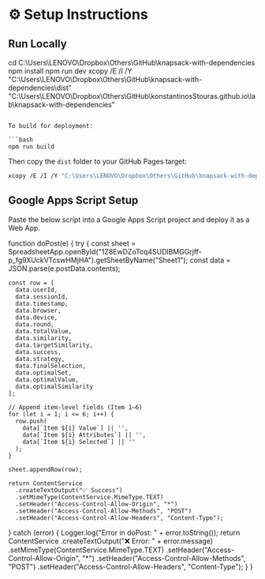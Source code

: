 # ⚙️ Setup Instructions

## Run Locally

cd C:\Users\LENOVO\Dropbox\Others\GitHub\knapsack-with-dependencies
npm install
npm run dev
xcopy /E /I /Y "C:\Users\LENOVO\Dropbox\Others\GitHub\knapsack-with-dependencies\dist" "C:\Users\LENOVO\Dropbox\Others\GitHub\konstantinosStouras.github.io\lab\knapsack-with-dependencies"

```

To build for deployment:

```bash
npm run build
```

Then copy the `dist` folder to your GitHub Pages target:

```bash
xcopy /E /I /Y "C:\Users\LENOVO\Dropbox\Others\GitHub\knapsack-with-dependencies\dist" "C:\Users\LENOVO\Dropbox\Others\GitHub\konstantinosStouras.github.io\lab\knapsack-with-dependencies"
```

## Google Apps Script Setup

Paste the below script into a Google Apps Script project and deploy it as a Web App.

function doPost(e) {
  try {
    const sheet = SpreadsheetApp.openById("1Z8EwDZoTcq4SUDlBMGGrjff-p_fg9XUckVTcswHMjHA").getSheetByName("Sheet1");
    const data = JSON.parse(e.postData.contents);

    const row = [
      data.userId,
      data.sessionId,
      data.timestamp,
      data.browser,
      data.device,
      data.round,
      data.totalValue,
      data.similarity,
      data.targetSimilarity,
      data.success,
      data.strategy,
      data.finalSelection,
      data.optimalSet,
      data.optimalValue,
      data.optimalSimilarity
    ];

    // Append item-level fields (Item 1–6)
    for (let i = 1; i <= 6; i++) {
      row.push(
        data[`Item ${i} Value`] || '',
        data[`Item ${i} Attributes`] || '',
        data[`Item ${i} Selected`] || ''
      );
    }

    sheet.appendRow(row);

    return ContentService
      .createTextOutput("✅ Success")
      .setMimeType(ContentService.MimeType.TEXT)
      .setHeader("Access-Control-Allow-Origin", "*")
      .setHeader("Access-Control-Allow-Methods", "POST")
      .setHeader("Access-Control-Allow-Headers", "Content-Type");

  } catch (error) {
    Logger.log("Error in doPost: " + error.toString());
    return ContentService
      .createTextOutput("❌ Error: " + error.message)
      .setMimeType(ContentService.MimeType.TEXT)
      .setHeader("Access-Control-Allow-Origin", "*")
      .setHeader("Access-Control-Allow-Methods", "POST")
      .setHeader("Access-Control-Allow-Headers", "Content-Type");
  }
}

